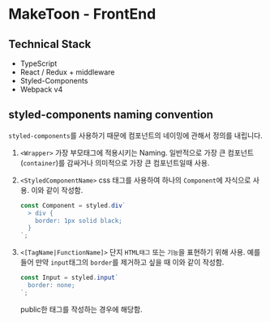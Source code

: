 # MakeToon - FrontEnd

## Technical Stack

- TypeScript
- React / Redux + middleware
- Styled-Components
- Webpack v4

## styled-components naming convention

`styled-components`를 사용하기 때문에 컴포넌트의 네이밍에 관해서 정의를 내립니다.

1. `<Wrapper>`
   가장 부모태그에 적용시키는 Naming. 일반적으로 가장 큰 컴포넌트(`container`)를 감싸거나 의미적으로 가장 큰 컴포넌트일때 사용.

2. `<StyledComponentName>`
   css 태그를 사용하여 하나의 `Component`에 자식으로 사용. 이와 같이 작성함.

   ```javascript
   const Component = styled.div`
     > div {
       border: 1px solid black;
     }
   `;
   ```

3. `<[TagName|FunctionName]>`
   단지 `HTML태그` 또는 `기능`을 표현하기 위해 사용. 예를 들어 만약 `input`태그의 `border`를 제거하고 싶을 때 이와 같이 작성함.
   ```javascript
   const Input = styled.input`
     border: none;
   `;
   ```
   public한 태그를 작성하는 경우에 해당함.
